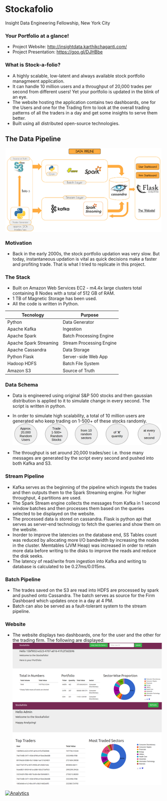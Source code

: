 
# Stockafolio
Insight Data Engineering Fellowship, New York City
### Your Portfolio at a glance!
> 
- Project Website: http://insightdata.karthikchaganti.com/
- Project Presentation: https://goo.gl/DJHBbe

### What is Stock-a-folio?
- A highly scalable, low-latent and always available stock portfolio managmeent application.
- It can handle 10 million users and a throughput of 20,000 trades per second from different users! Yet your portfolio is updated in the blink of an eye.
- The website hosting the application contains two dashboards, one for the Users and one for the Trading firm to look at the overall trading patterns of all the traders in a day and get some insights to serve them better. 
- Built using all distributed open-source technologies.

## The Data Pipeline
![Alt text](/Images/Data-Pipeline.png)

### Motivation
- Back in the early 2000s, the stock portfolio updation was very slow. But today, instantaneous updation is vital
as quick decisions make a faster and profiting trade. That is what I tried to replicate in this project.


### The Stack
 - Built on Amazon Web Services EC2 - m4.4x large clusters total containing 8 Nodes with a total of 512 GB of RAM. 
 - 1 TB of Magnetic Storage has been used. 
 - All the code is written in Python. 


| Tecnology     | Purpose       |
| ------------- | ------------- |
| Python  | Data Generator  |
| Apache Kafka  | Ingestion  |
| Apache Spark  | Batch Processing Engine  |
| Apache Spark Streaming | Stream Processing Engine |
| Apache Cassandra  | Data Storage  |
| Python Flask  | Server-side Web App  |
| Hadoop HDFS | Batch File System  |
| Amazon S3 | Source of Truth |

### Data Schema
- Data is engineered using original S&P 500 stocks and then gaussian distribution is applied to it to simulate change in every second. The script is written in python.
- In order to simulate high scalability, a total of 10 million users are generated who keep trading on 1-500+ of these stocks randomly.
![Alt text](/Images/Trades.png)

- The throughput is set around 20,000 trades/sec i.e. those many messages are generated by the script every second and pushed into both Kafka and S3. 

### Stream Pipeline
- Kafka serves as the beginning of the pipeline which ingests the trades and then outputs them to the Spark Streaming engine. For higher throughput, 4 partitions are used.
- The Spark Stream engine collects the messages from Kafka in 1 second window batches and then processes them based on the queries selected to be displayed on the website.
- The processed data is stored on cassandra. Flask is python api that serves as server-end technology to fetch the queries and show them on the website. 
- Inorder to improve the latencies on the database end, SS Tables count was reduced by allocating more I/O bandwidth by increasing the nodes in the cluster. Memtables (JVM Heap) was increased in order to retain more data before writing to the disks to improve the reads and reduce the disk seeks.
- The latency of read/write from ingestion into Kafka and writing to database is calculated to be 0.27ms/0.015ms.

### Batch Pipeline
- The trades saved on the S3 are read into HDFS are processed by spark and pushed onto Cassandra. The batch serves as source for the Firm Dashboard which updates once in a day at 4 PM. 
- Batch can also be served as a fault-tolerant system to the stream pipeline.

### Website
- The website displays two dashboards, one for the user and the other for the trading firm. The following are displayed:
![Alt text](/Images/user.png)
![Alt text](/Images/firm.png)







[![Analytics](https://ga-beacon.appspot.com/UA-92170532-1/https://github.com/karthikchaganti/Stockafolio-Insight-Project)](https://github.com/igrigorik/ga-beacon)
